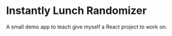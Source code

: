
Instantly Lunch Randomizer
=====================

A small demo app to teach give myself a React project to work on.

